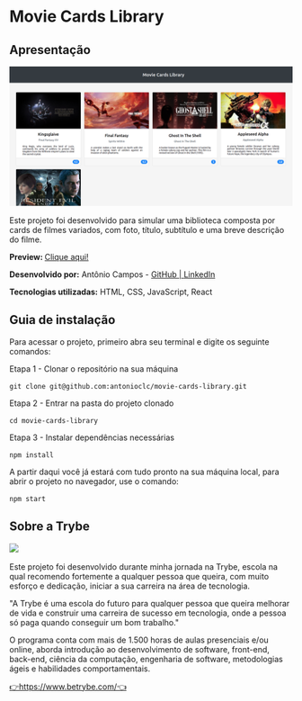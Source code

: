 <h1>Movie Cards Library</h1>
<h2>Apresentação</h2>
<img src="https://github.com/antonioclc/movie-cards-library/blob/main/public/previw-movie-cards-library.png?raw=true">
<p>Este projeto foi desenvolvido para simular uma biblioteca composta por  cards de filmes variados, com foto, título, subtítulo e uma breve descrição do filme.</p>
<p><strong>Preview: </strong><a href="https://antonioclc.github.io/movie-cards-library/" target="_blank" rel="noreferrer">Clique aqui!</a></p>
<p><strong>Desenvolvido por:</strong> Antônio Campos -
	<a  href="https://github.com/antonioclc"  target="_blank"  		rel="noreferrer">GitHub |
	</a> 
	<a  href="https://www.linkedin.com/in/ant%C3%B4nio-campos/"  target="_blank"  rel="noreferrer">LinkedIn
	</a>
</p>

<p><strong>Tecnologias utilizadas:</strong> HTML, CSS, JavaScript, React</p>
<h2>Guia de instalação</h2>
<p>Para acessar o projeto, primeiro abra seu terminal e digite os seguinte comandos:</p>
Etapa 1 - Clonar o repositório na sua máquina

    git clone git@github.com:antonioclc/movie-cards-library.git

Etapa 2 - Entrar na pasta do projeto clonado

    cd movie-cards-library

Etapa 3 - Instalar dependências necessárias

    npm install
A partir daqui você já estará com tudo pronto na sua máquina local, para abrir o projeto no navegador, use o comando:

    npm start

<h2>Sobre a Trybe</h2>
<img src="https://media-exp1.licdn.com/dms/image/C4E16AQEsqcF3dviA-A/profile-displaybackgroundimage-shrink_200_800/0/1628693865181?e=1644451200&v=beta&t=fcNz6iiGqar2iOL5cMPsFTl3Vt0p9yFf1an7viCg6cU" />
<p>Este projeto foi desenvolvido durante minha jornada na Trybe, escola na qual recomendo fortemente a qualquer pessoa que queira, com muito esforço e dedicação, iniciar a sua carreira na área de tecnologia.</p>
<p>"A Trybe é uma escola do futuro para qualquer pessoa que queira melhorar de vida e construir uma carreira de sucesso em tecnologia, onde a pessoa só paga quando conseguir um bom trabalho."</p>
<p>O programa conta com mais de 1.500 horas de aulas presenciais e/ou online, aborda introdução ao desenvolvimento de software, front-end, back-end, ciência da computação, engenharia de software, metodologias ágeis e habilidades comportamentais.</p>
<a  href="https://www.betrybe.com/"  target="_blank"  rel="noreferrer">👉https://www.betrybe.com/👈</a>










